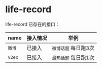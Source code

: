 # life-record
life-record
已存在的接口：

|name   | 接入情况        | 举例                                        |
| ----- | -----------| -------------------------------------------|
| `微博`   | 已接入     | `微博话题` 每日跑3次                   |
| `v2ex`   | 已接入     | `最热话题` 每日跑1次                   |
